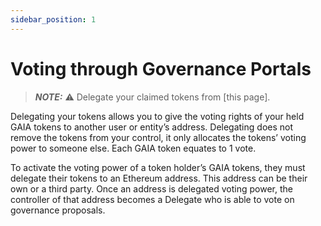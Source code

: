 ```yaml
---
sidebar_position: 1
---
```


# Voting through Governance Portals

> **_NOTE:_** ⚠️ Delegate your claimed tokens from [this page].

Delegating your tokens allows you to give the voting rights of your held GAIA tokens to another user or entity’s address. Delegating does not remove the tokens from your control, it only allocates the tokens’ voting power to someone else. Each GAIA token equates to 1 vote.

To activate the voting power of a token holder’s GAIA tokens, they must delegate their tokens to an Ethereum address. This address can be their own or a third party. Once an address is delegated voting power, the controller of that address becomes a Delegate who is able to vote on governance proposals.

